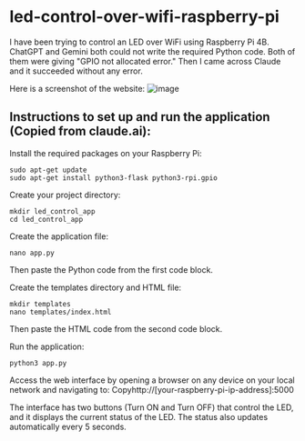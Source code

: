 # led-control-over-wifi-raspberry-pi

I have been trying to control an LED over WiFi using Raspberry Pi 4B. ChatGPT and Gemini both could not write the required Python code. Both of them were giving "GPIO not allocated error." Then I came across Claude and it succeeded without any error. 

Here is a screenshot of the website:
![image](https://github.com/user-attachments/assets/290595f5-cac4-4157-b475-314d268e4b38)


## Instructions to set up and run the application (Copied from claude.ai):

Install the required packages on your Raspberry Pi:

    sudo apt-get update
    sudo apt-get install python3-flask python3-rpi.gpio

Create your project directory:
```
mkdir led_control_app
cd led_control_app
```

Create the application file:
```
nano app.py
```

Then paste the Python code from the first code block.

Create the templates directory and HTML file:
```
mkdir templates
nano templates/index.html
```

Then paste the HTML code from the second code block.

Run the application:
```
python3 app.py
```
Access the web interface by opening a browser on any device on your local network and navigating to:
Copyhttp://[your-raspberry-pi-ip-address]:5000


The interface has two buttons (Turn ON and Turn OFF) that control the LED, and it displays the current status of the LED. The status also updates automatically every 5 seconds.

